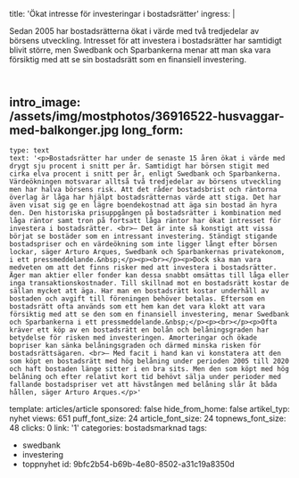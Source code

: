 title: 'Ökat intresse för investeringar i bostadsrätter'
ingress: |
  <p>Sedan 2005 har bostadsrätterna ökat i värde med två tredjedelar av börsens utveckling. Intresset för att investera i bostadsrätter har samtidigt blivit större, men Swedbank och Sparbankerna menar att man ska vara försiktig med att se sin bostadsrätt som en finansiell investering.
  </p><header></header>
  
intro_image: /assets/img/mostphotos/36916522-husvaggar-med-balkonger.jpg
long_form:
  -
    type: text
    text: '<p>Bostadsrätter har under de senaste 15 åren ökat i värde med drygt sju procent i snitt per år. Samtidigt har börsen stigit med cirka elva procent i snitt per år, enligt Swedbank och Sparbankerna. Värdeökningen motsvarar alltså två tredjedelar av börsens utveckling men har halva börsens risk. Att det råder bostadsbrist och räntorna överlag är låga har hjälpt bostadsrätternas värde att stiga. Det har även visat sig ge en lägre boendekostnad att äga sin bostad än hyra den. Den historiska prisuppgången på bostadsrätter i kombination med låga räntor samt tron på fortsatt låga räntor har ökat intresset för investera i bostadsrätter. <br>– Det är inte så konstigt att vissa börjat se bostäder som en intressant investering. Ständigt stigande bostadspriser och en värdeökning som inte ligger långt efter börsen lockar, säger Arturo Arques, Swedbank och Sparbankernas privatekonom, i ett pressmeddelande.&nbsp;</p><p><br></p><p>Dock ska man vara medveten om att det finns risker med att investera i bostadsrätter. Äger man aktier eller fonder kan dessa snabbt omsättas till låga eller inga transaktionskostnader. Till skillnad mot en bostadsrätt kostar de sällan mycket att äga. Har man en bostadsrätt kostar underhåll av bostaden och avgift till föreningen behöver betalas. Eftersom en bostadsrätt ofta används som ett hem kan det vara klokt att vara försiktig med att se den som en finansiell investering, menar Swedbank och Sparbankerna i ett pressmeddelande.&nbsp;</p><p><br></p><p>Ofta kräver ett köp av en bostadsrätt en bolån och belåningsgraden har betydelse för risken med investeringen. Amorteringar och ökade bopriser kan sänka belåningsgraden och därmed minska risken för bostadsrättsägaren. <br>– Med facit i hand kan vi konstatera att den som köpt en bostadsrätt med hög belåning under perioden 2005 till 2020 och haft bostaden länge sitter i en bra sits. Men den som köpt med hög belåning och efter relativt kort tid behövt sälja under perioder med fallande bostadspriser vet att hävstången med belåning slår åt båda hållen, säger Arturo Arques.</p>'
template: articles/article
sponsored: false
hide_from_home: false
artikel_typ: nyhet
views: 651
puff_font_size: 24
article_font_size: 24
topnews_font_size: 48
clicks: 0
link: '1'
categories: bostadsmarknad
tags:
  - swedbank
  - investering
  - toppnyhet
id: 9bfc2b54-b69b-4e80-8502-a31c19a8350d
